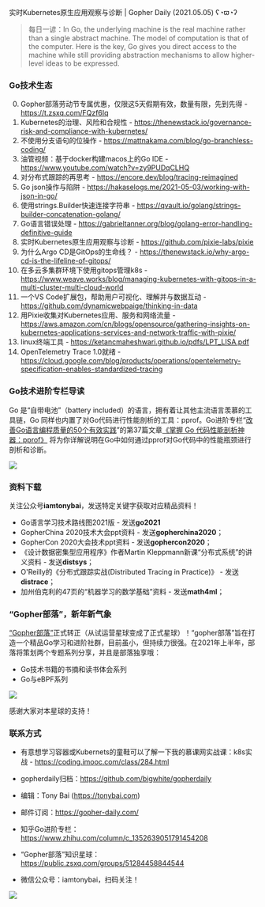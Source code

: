 实时Kubernetes原生应用观察与诊断 | Gopher Daily (2021.05.05) ʕ◔ϖ◔ʔ

>每日一谚：In Go, the underlying machine is the real machine rather than a single abstract machine. The model of computation is that of the computer. Here is the key, Go gives you direct access to the machine while still providing abstraction mechanisms to allow higher-level ideas to be expressed.

### Go技术生态

0. Gopher部落劳动节专属优惠，仅限这5天假期有效，数量有限，先到先得 - https://t.zsxq.com/FQzf6Iq
1. Kubernetes的治理、风险和合规性 - https://thenewstack.io/governance-risk-and-compliance-with-kubernetes/
2. 不使用分支语句的位操作 - https://mattnakama.com/blog/go-branchless-coding/
3. 油管视频：基于docker构建macos上的Go IDE - https://www.youtube.com/watch?v=zy9PUDqCLHQ
4. 对分布式跟踪的再思考 - https://encore.dev/blog/tracing-reimagined
5. Go json操作与陷阱 - https://hakaselogs.me/2021-05-03/working-with-json-in-go/
6. 使用strings.Builder快速连接字符串 - https://qvault.io/golang/strings-builder-concatenation-golang/
7. Go语言错误处理 - https://gabrieltanner.org/blog/golang-error-handling-definitive-guide
8. 实时Kubernetes原生应用观察与诊断 - https://github.com/pixie-labs/pixie
9. 为什么Argo CD是GitOps的生命线？ - https://thenewstack.io/why-argo-cd-is-the-lifeline-of-gitops/
10. 在多云多集群环境下使用gitops管理k8s - https://www.weave.works/blog/managing-kubernetes-with-gitops-in-a-multi-cluster-multi-cloud-world
11. 一个VS Code扩展包，帮助用户可视化、理解并与数据互动 - https://github.com/dynamicwebpaige/thinking-in-data
12. 用Pixie收集对Kubernetes应用、服务和网络流量 - https://aws.amazon.com/cn/blogs/opensource/gathering-insights-on-kubernetes-applications-services-and-network-traffic-with-pixie/
13. linux终端工具 - https://ketancmaheshwari.github.io/pdfs/LPT_LISA.pdf
14. OpenTelemetry Trace 1.0就绪 - https://cloud.google.com/blog/products/operations/opentelemetry-specification-enables-standardized-tracing


### Go技术进阶专栏导读

Go 是“自带电池”（battery included）的语言，拥有着让其他主流语言羡慕的工具链，Go 同样也内置了对Go代码进行性能剖析的工具：pprof。Go进阶专栏“[改善Go语⾔编程质量的50个有效实践](https://mp.weixin.qq.com/s/RThCEQOdytQxwrMP7XRTRw)”的第37篇文章[《掌握 Go 代码性能剖析神器：pprof》](https://www.imooc.com/read/87/article/2440) 将为你详解说明在Go中如何通过pprof对Go代码中的性能瓶颈进行剖析和诊断。

![](http://image.tonybai.com/img/202011/go-column-pgo-with-qr-and-text.png)


### 资料下载

关注公众号**iamtonybai**，发送特定关键字获取对应精品资料！

* Go语言学习技术路线图2021版 - 发送**go2021**
* GopherChina 2020技术大会ppt资料 - 发送**gopherchina2020**；
* GopherCon 2020大会技术ppt资料 - 发送**gophercon2020**；
* 《设计数据密集型应用程序》作者Martin Kleppmann新课“分布式系统”的讲义资料 - 发送**distsys**；
* O'Reilly的《分布式跟踪实战(Distributed Tracing in Practice)》 - 发送**distrace**；
* 加州伯克利的47页的“机器学习的数学基础”资料 - 发送**math4ml**；

### “Gopher部落”，新年新气象

[“Gopher部落”](https://mp.weixin.qq.com/s/jUqAL7hf2GmMun64BJufEA)正式转正（从试运营星球变成了正式星球）！“gopher部落”旨在打造一个精品Go学习和进阶社群，目前虽小，但持续力很强。在2021年上半年，部落将策划两个专题系列分享，并且是部落独享哦：

* Go技术书籍的书摘和读书体会系列
* Go与eBPF系列

![](http://image.tonybai.com/img/202103/gopher-tribe-zsxq-card.png)

感谢大家对本星球的支持！

### 联系方式

* 有意想学习容器或Kubernets的童鞋可以了解一下我的慕课网实战课：k8s实战 - https://coding.imooc.com/class/284.html
* gopherdaily归档：https://github.com/bigwhite/gopherdaily

* 编辑：Tony Bai (https://tonybai.com)
* 邮件订阅：https://gopher-daily.com/
* 知乎Go进阶专栏：https://www.zhihu.com/column/c_1352639051791454208
* “Gopher部落”知识星球：https://public.zsxq.com/groups/51284458844544
* 微信公众号：iamtonybai，扫码关注！

![](http://image.tonybai.com/img/202011/qrcode_for_iamtonybai.jpg)
